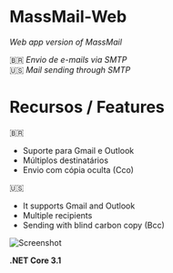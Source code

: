 # MassMail-Web
_Web app version of MassMail_

🇧🇷 _Envio de e-mails via SMTP_ <br/>
🇺🇸 _Mail sending through SMTP_

# Recursos / Features

🇧🇷
* Suporte para Gmail e Outlook
* Múltiplos destinatários
* Envio com cópia oculta (Cco)

🇺🇸

* It supports Gmail and Outlook
* Multiple recipients
* Sending with blind carbon copy (Bcc)

![Screenshot](https://i.postimg.cc/ryP7V39j/Mass-Mail-Web-Screenshot.png)

**.NET Core 3.1**
